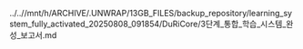 ../..//mnt/h/ARCHIVE/.UNWRAP/13GB_FILES/backup_repository/learning_system_fully_activated_20250808_091854/DuRiCore/3단계_통합_학습_시스템_완성_보고서.md